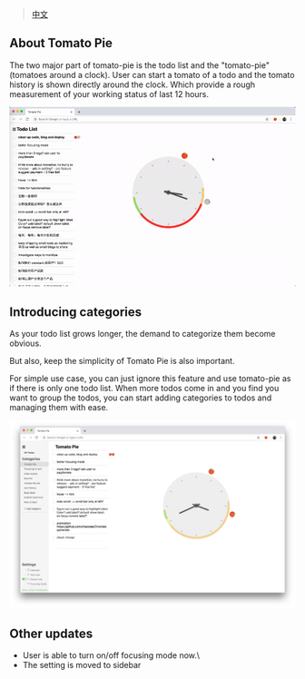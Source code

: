 > [中文](./categories-feature-cn.md)

## About Tomato Pie

The two major part of tomato-pie is the todo list and the "tomato-pie"(tomatoes around a clock). User can start a tomato of a todo and the tomato history is shown directly around the clock. Which provide a rough measurement of your working status of last 12 hours.

![](https://raw.githubusercontent.com/timqian/images/master/about-tomato-pie.gif)

## Introducing categories

As your todo list grows longer, the demand to categorize them become obvious.

But also, keep the simplicity of Tomato Pie is also important.

For simple use case, you can just ignore this feature and use tomato-pie as if there is only one todo list. When more todos come in and you find you want to group the todos, you can start adding categories to todos and managing them with ease.

![](https://raw.githubusercontent.com/timqian/images/master/tomato-pie-categories.png)

## Other updates

- User is able to turn on/off focusing mode now.\
- The setting is moved to sidebar
